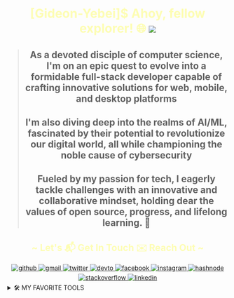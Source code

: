 <!-- markdownlint-disable MD045 -->
<!-- markdownlint-disable MD033 -->
<!-- markdownlint-disable MD041 -->
#

<div align="center">

<h1 align="center" style="color: #ff25;">
 [Gideon-Yebei]$ Ahoy, fellow explorer! 🌐 <img src="https://github.com/blackcater/blackcater/raw/main/images/Hi.gif" height="32" />
</h1>

>##  As a devoted disciple of computer science, I'm on an epic quest to evolve into a formidable full-stack developer capable of crafting innovative solutions for web, mobile, and desktop platforms
>
>## I'm also diving deep into the realms of AI/ML, fascinated by their potential to revolutionize our digital world, all while championing the noble cause of cybersecurity
>
>## Fueled by my passion for tech, I eagerly tackle challenges with an innovative and collaborative mindset, holding dear the values of **open source, progress, and lifelong learning. 🚀**

</div>

<h2 align="center" style="color: #ff25;">
~ Let's 📬 Get In Touch ✉️ Reach Out ~
</h2>

<div align="center">

<a href="https://github.com/Gideon-Yebei" target="_blank">
 <img
      src=https://img.shields.io/badge/github-%2324292e.svg?&style=for-the-badge&logo=github&logoColor=black
      alt=github style="margin-bottom: 5px;"
/>
</a>
<a href="mailto:hk-axl-coder@proton.me" target="_blank">
<img
      src=https://img.shields.io/badge/gmail-%2324292e.svg?&style=for-the-badge&logo=gmail logoColor=red
      alt=gmail style="margin-bottom: 5px;"
/>
</a>
<a href="https://twitter.com/GideonYebei" target="_blank">
<img
      src=https://img.shields.io/badge/twitter-%2300acee.svg?&style=for-the-badge&logo=twitter&logoColor=lightgrey
      alt=twitter style="margin-bottom: 5px;"
/>
</a>
<a href="https://dev.to/HK-AXL-CODER" target="_blank">
<img
      src=https://img.shields.io/badge/dev.to-%2308090A.svg?&style=for-the-badge&logo=dev.to&logoColor=white
      alt=devto style="margin-bottom: 5px;"
/>
</a>
<a href="https://m.facebook.com/profile.php/?id=100088037815575" target="_blank">
<img
      src=https://img.shields.io/badge/facebook-%232E87FB.svg?&style=for-the-badge&logo=facebook&logoColor=white
      alt=facebook style="margin-bottom: 5px;"
/>
</a>
<a href="https://www.instagram.com/calcare_spellbound/" target="_blank">
<img
      src=https://img.shields.io/badge/instagram-%23000000.svg?&style=for-the-badge&logo=instagram&logoColor=green
      alt=instagram style="margin-bottom: 5px;"
/>
</a>
<a href="https://hashnode.com/@ZenithNova" target="_blank">
<img
      src=https://img.shields.io/badge/hashnode-%232962FF.svg?&style=for-the-badge&logo=hashnode&logoColor=white
      alt=hashnode style="margin-bottom: 5px;"
/>
</a>
<a href="https://stackoverflow.com/users/HK-AXL-CODER" target="_blank">
<img
      src=https://img.shields.io/badge/stackoverflow-%23F28032.svg?&style=for-the-badge&logo=stackoverflow&logoColor=white
      alt=stackoverflow style="margin-bottom: 5px;"
/>
</a>
<a href="https://linkedin.com/in/gideon-yebei" target="_blank">
<img
      src=https://img.shields.io/badge/linkedin-%231E77B5.svg?&style=for-the-badge&logo=linkedin&logoColor=blue
      alt=linkedin style="margin-bottom: 5px;"
/>
</a>

</div>

<details>

<summary>🛠️ MY FAVORITE TOOLS</summary>

<div align="center">

  <h3>👨‍💻 Programming Languages</h3>

<a href="#">
    <img
        alt="C"
        src="icons/c.svg"
        height=55
    />
</a>
<a href="#">
    <img
        alt="C"
        src="icons/cpp.svg"
        height=55
    />
</a>
<a href="#">
    <img
        alt="C"
        src="icons/csharp.svg"
        height=55
    />
</a>
<a href="#">
    <img
        alt="C"
        src="icons/vbnet.svg"
        height=55
    />
</a>
<a href="#">
    <img
        alt="C"
        src="icons/java.svg"
        height=55
    />
</a>

  <h3>🌐 Web Development</h3>

<a href="#">
    <img
        alt="C"
        src="icons/html5.svg"
        height=55
    />
</a>
<a href="#">
    <img
        alt="C"
        src="icons/css3.svg"
        height=55
    />
</a>
<a href="#">
    <img
        alt="C"
        src="icons/js.svg"
        height=55
    />
</a>
<a href="#">
    <img
        alt="C"
        src="icons/php.svg"
        height=55
    />
</a>

  <h3>Scripting Languages</h3>

<a href="#">
    <img
        alt="C"
        src="icons/bash-1.svg"
        height=55
    />
</a>
<a href="#">
    <img
        alt="C"
        src="icons/powershell.svg"
        height=55
    />
</a>

  <h3>🗄️ Databases and Cloud Hosting</h3>

<a href="#">
    <img
        alt="C"
        src="icons/mongodb.svg"
        height=55
    />
</a>
<a href="#">
    <img
        alt="C"
        src="icons/mariadb.svg"
        height=55
    />
</a>
<a href="#">
    <img
        alt="C"
        src="icons/mysql.svg"
        height=55
    />
</a>
<a href="#">
    <img
        alt="C"
        src="icons/vercel-1.svg.png"
        height=30
    />
</a>

  <h3>Dev Ops</h3>

<a href="#">
    <img
        alt="C"
        src="icons/docker.svg"
        height=55
    />
</a>
<a href="#">
    <img
        alt="C"
        src="icons/git.svg"
        height=55
    />
</a>

  <h3>💻 Software and Tools</h3>

<a href="#">
    <img
        alt="C"
        src="icons/archlinux.png"
        height=55
    />
</a>
<a href="#">
    <img
        alt="C"
        src="icons/jetbrains.png"
        height=55
    />
</a>
<a href="#">
    <img
        alt="C"
        src="icons/discord.svg"
        height=55
    />
</a>
<a href="#">
    <img
        alt="C"
        src="icons/slack.svg"
        height=55
    />
</a>

</div>

</details>
